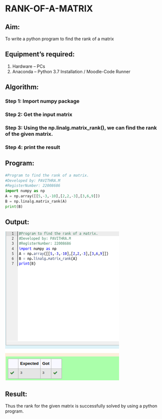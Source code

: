 # RANK-OF-A-MATRIX
## Aim:

To write a python program to find the rank of a matrix

## Equipment’s required:

1. 	Hardware – PCs
2. 	Anaconda – Python 3.7 Installation / Moodle-Code Runner

## Algorithm:

### Step 1: Import numpy package
### Step 2: Get the input matrix
### Step 3: Using the np.linalg.matrix_rank(), we can find the rank of the given matrix.
### Step 4: print the result

## Program:
```python
#Program to find the rank of a matrix.
#Developed by: PAVITHRA.M
#RegisterNumber: 22008686
import numpy as np
A = np.array([[5,-3,-10],[2,2,-3],[3,6,9]])
B = np.linalg.matrix_rank(A)
print(B)
```

## Output:
![](rank%20of%20matrix%20.png)

## Result:

Thus the rank for the given matrix is successfully solved by  using a python program.